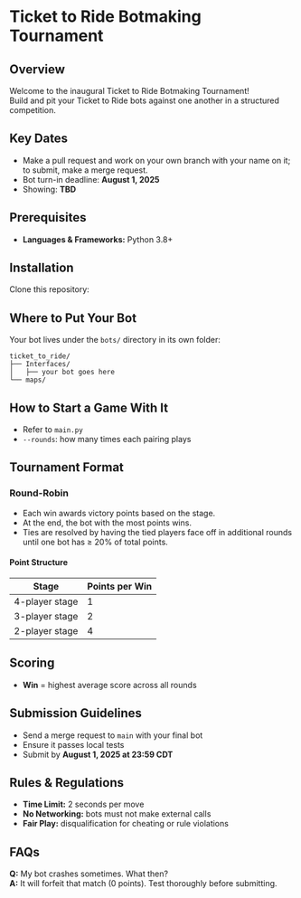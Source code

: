 # Ticket to Ride Botmaking Tournament

## Overview
Welcome to the inaugural Ticket to Ride Botmaking Tournament!  
Build and pit your Ticket to Ride bots against one another in a structured competition.

## Key Dates
- Make a pull request and work on your own branch with your name on it; to submit, make a merge request.  
- Bot turn-in deadline: **August 1, 2025**  
- Showing: **TBD**

## Prerequisites
- **Languages & Frameworks:** Python 3.8+

## Installation
Clone this repository:

## Where to Put Your Bot
Your bot lives under the `bots/` directory in its own folder:

```text
ticket_to_ride/
├── Interfaces/
│   ├── your bot goes here
└── maps/
```

## How to Start a Game With It
- Refer to `main.py`  
- `--rounds`: how many times each pairing plays

## Tournament Format

### Round-Robin
- Each win awards victory points based on the stage.
- At the end, the bot with the most points wins.
- Ties are resolved by having the tied players face off in additional rounds until one bot has ≥ 20% of total points.

#### Point Structure
| Stage          | Points per Win |
| -------------- | -------------- |
| 4-player stage | 1              |
| 3-player stage | 2              |
| 2-player stage | 4              |

## Scoring
- **Win** = highest average score across all rounds

## Submission Guidelines
- Send a merge request to `main` with your final bot  
- Ensure it passes local tests  
- Submit by **August 1, 2025 at 23:59 CDT**

## Rules & Regulations
- **Time Limit:** 2 seconds per move  
- **No Networking:** bots must not make external calls  
- **Fair Play:** disqualification for cheating or rule violations

## FAQs
**Q:** My bot crashes sometimes. What then?  
**A:** It will forfeit that match (0 points). Test thoroughly before submitting.  
